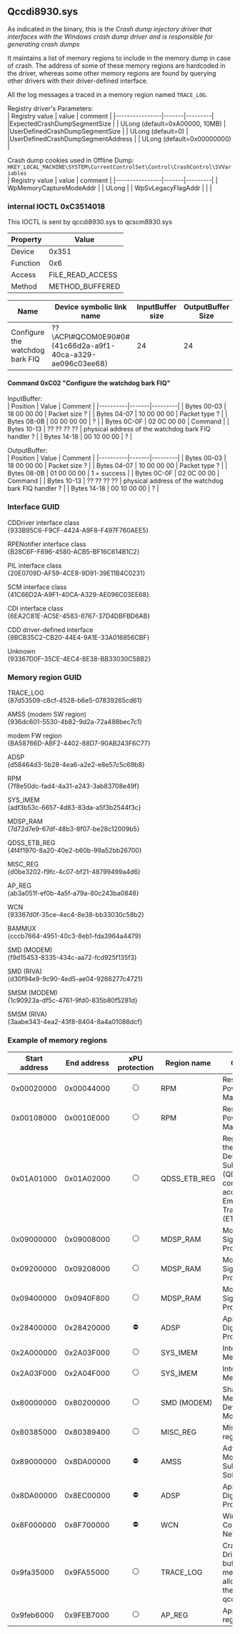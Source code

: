 ## Qccdi8930.sys

As indicated in the binary, this is the _Crash dump injectory driver that interfaces with the Windows crash dump driver and is responsible for generating crash dumps_

It maintains a list of memory regions to include in the memory dump in case of crash. The address of some of these memory regions are hardcoded in the driver, whereas some other memory regions are found by querying other drivers with their driver-defined interface. 

All the log messages a traced in a memory region named `TRACE_LOG`.

Registry driver's Parameters:  
| Registry value | value | comment |
|----------------|-------|---------|
|ExpectedCrashDumpSegmentSize | | ULong (default=0xA00000, 10MB) |
|UserDefinedCrashDumpSegmentSize | | ULong (default=0) |
|UserDefinedCrashDumpSegmentAddress | | ULong (default=0x00000000) |

Crash dump cookies used in Offline Dump:  
`HKEY_LOCAL_MACHINE\SYSTEM\CurrentControlSet\Control\CrashControl\SVVariables`  
| Registry value | value | comment |
|----------------|-------|---------|
| WpMemoryCaptureModeAddr | | ULong | 
| WpSvLegacyFlagAddr | | |

### internal IOCTL 0xC3514018

This IOCTL is sent by qccdi8930.sys to qcscm8930.sys

| Property | Value |
|----------|-------|
| Device | 0x351 |
| Function | 0x6 |
| Access | FILE_READ_ACCESS |
| Method | METHOD_BUFFERED |


| Name | Device symbolic link name | InputBuffer size | OutputBuffer Size |
|------|-------------|------------------|--------------------|
| Configure the watchdog bark FIQ | \??\ACPI#QCOM0E90#0#{41c66d2a-a9f1-40ca-a329-ae096c03ee68} | 24 | 24 |

#### Command 0xC02 "Configure the watchdog bark FIQ"

InputBuffer:  
| Position | Value | Comment |
|----------|-------|---------|
| Bytes 00-03 | 18 00 00 00 | Packet size ? |
| Bytes 04-07 | 10 00 00 00 | Packet type ? |
| Bytes 08-0B | 00 00 00 00 | ? |
| Bytes 0C-0F | 02 0C 00 00 | Command |
| Bytes 10-13 | ?? ?? ?? ?? | physical address of the watchdog bark FIQ handler ? |
| Bytes 14-18 | 00 10 00 00 | ? |

OutputBuffer:  
| Position | Value | Comment |
|----------|-------|---------|
| Bytes 00-03 | 18 00 00 00 | Packet size ? |
| Bytes 04-07 | 10 00 00 00 | Packet type ? |
| Bytes 08-0B | 01 00 00 00 | 1 = success |
| Bytes 0C-0F | 02 0C 00 00 | Command |
| Bytes 10-13 | ?? ?? ?? ?? | physical address of the watchdog bark FIQ handler ? |
| Bytes 14-18 | 00 10 00 00 | ? |

### Interface GUID

CDDriver interface class   
{933B95C6-F9CF-4424-A9F8-F497F760AEE5}

RPENotifier interface class     
{B28C6F-F696-4580-ACB5-BF16C614B1C2}

PIL interface class     
{20E0709D-AF59-4CE8-9D91-39E11B4C0231}

SCM interface class     
{41C66D2A-A9F1-40CA-A329-AE096C03EE68}

CDI interface class  
{6EA2C81E-AC5E-4583-8767-37D4DBFBD6AB}

CDD driver-defined interface    
{8BCB35C2-CB20-44E4-9A1E-33A016856CBF}

Unknown   
{93367D0F-35CE-4EC4-8E38-BB33030C58B2}

### Memory region GUID

TRACE_LOG  
{87d53509-c8cf-4528-b6e5-07839265cd61}

AMSS (modem SW region)     
{936dc601-5530-4b82-9d2a-72a488bec7c1}

modem FW region  
{BA58766D-ABF2-4402-88D7-90AB243F6C77}

ADSP  
{d58464d3-5b28-4ea6-a2e2-e8e57c5c69b8}

RPM  
{7f8e50dc-fad4-4a31-a243-3ab83708e49f}

SYS_IMEM  
{adf3b53c-6657-4d83-83da-a5f3b2544f3c}

MDSP_RAM  
{7d72d7e9-67df-48b3-8f07-be28c12009b5}

QDSS_ETB_REG   
{4f4f1970-8a20-40e2-b60b-99a52bb26700}

MISC_REG   
{d0be3202-f9fc-4c07-bf21-48799499a4d6}

AP_REG   
{ab3a051f-ef0b-4a5f-a79a-80c243ba0848}

WCN   
{93367d0f-35ce-4ec4-8e38-bb33030c58b2}

BAMMUX   
{cccb7664-4951-40c3-8eb1-fda3964a4479}

SMD (MODEM)  
{f9d15453-8335-434c-aa72-fcd925f135f3}

SMD (RIVA)   
{d30f94e9-9c90-4ed5-ae04-9266277c4721}

SMSM (MODEM)   
{1c90923a-df5c-4761-9fd0-835b80f5281d}

SMSM (RIVA)   
{3aabe343-4ea2-43f8-8404-8a4a01088dcf}


### Example of memory regions 

| Start address | End address | xPU protection | Region name | Comment |
|---------------|-------------|:--------------:|-------------|---------|
| 0x00020000 | 0x00044000 | :white_circle: | RPM | Resource Power Manager |
| 0x00108000 | 0x0010E000 | :white_circle: | RPM | Resource Power Manager |
| 0x01A01000 | 0x01A02000 | :white_circle: | QDSS_ETB_REG | Register within the Qualcomm Debug Subsystem (QDSS) that controls or accesses the Embedded Trace Buffer (ETB) |
| 0x09000000 | 0x09008000 | :white_circle: | MDSP_RAM | Modem Digital Signal Processor |
| 0x09200000 | 0x09208000 | :white_circle: | MDSP_RAM | Modem Digital Signal Processor |
| 0x09400000 | 0x0940F800 | :white_circle: | MDSP_RAM | Modem Digital Signal Processor |
| 0x28400000 | 0x28420000 | :no_entry: | ADSP | Application Digital Signal Processor |
| 0x2A000000 | 0x2A03F000 | :white_circle: | SYS_IMEM | Internal Memory |
| 0x2A03F000 | 0x2A04F000 | :white_circle: | SYS_IMEM | Internal Memory |
| 0x80000000 | 0x80200000 | :white_circle: | SMD (MODEM) | Shared Memory Device of the Modem |
| 0x80385000 | 0x80389400 | :white_circle: | MISC_REG | Miscellaneous register ? |
| 0x89000000 | 0x8DA00000 | :no_entry: | AMSS | Advanced Mobile Subscriber Software |
| 0x8DA00000 | 0x8EC00000 | :no_entry: | ADSP | Application Digital Signal Processor |
| 0x8F000000 | 0x8F700000 | :no_entry: | WCN | Wireless Connectivity Network |
| 0x9fa35000 | 0x9FA55000 | :white_circle: | TRACE_LOG | Crash Dump Driver log buffer - memory allocated at the start of qccdi8930.sys |
| 0x9feb6000 | 0x9FEB7000 | :white_circle: | AP_REG | Application register ? |

